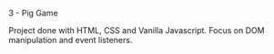 3 - Pig Game

Project done with HTML, CSS and Vanilla Javascript.
Focus on DOM manipulation and event listeners.